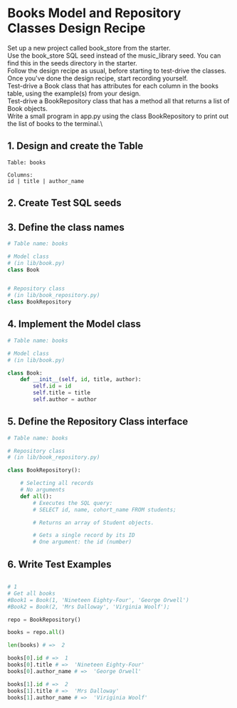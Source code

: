 # Books Model and Repository Classes Design Recipe

Set up a new project called book_store from the starter.\
Use the book_store SQL seed instead of the music_library seed. You can find this in the seeds directory in the starter.\
Follow the design recipe as usual, before starting to test-drive the classes.\
Once you've done the design recipe, start recording yourself.\
Test-drive a Book class that has attributes for each column in the books table, using the example(s) from your design.\
Test-drive a BookRepository class that has a method all that returns a list of Book objects.\
Write a small program in app.py using the class BookRepository to print out the list of books to the terminal.\

## 1. Design and create the Table

```
Table: books

Columns:
id | title | author_name
```

## 2. Create Test SQL seeds


## 3. Define the class names

```python
# Table name: books

# Model class
# (in lib/book.py)
class Book


# Repository class
# (in lib/book_repository.py)
class BookRepository

```

## 4. Implement the Model class

```python
# Table name: books

# Model class
# (in lib/book.py)

class Book:
    def __init__(self, id, title, author):
        self.id = id
        self.title = title
        self.author = author
```
## 5. Define the Repository Class interface
```python
# Table name: books

# Repository class
# (in lib/book_repository.py)

class BookRepository():

    # Selecting all records
    # No arguments
    def all():
        # Executes the SQL query:
        # SELECT id, name, cohort_name FROM students;

        # Returns an array of Student objects.

        # Gets a single record by its ID
        # One argument: the id (number)

```

## 6. Write Test Examples

```python

# 1
# Get all books
#Book1 = Book(1, 'Nineteen Eighty-Four', 'George Orwell')
#Book2 = Book(2, 'Mrs Dalloway', 'Virginia Woolf');

repo = BookRepository()

books = repo.all()

len(books) # =>  2

books[0].id # =>  1
books[0].title # =>  'Nineteen Eighty-Four'
books[0].author_name # =>  'George Orwell'

books[1].id # =>  2
books[1].title # =>  'Mrs Dalloway'
books[1].author_name # =>  'Viriginia Woolf'